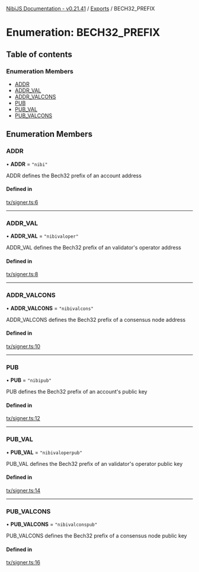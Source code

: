 [NibiJS Documentation - v0.21.41](../intro.md) / [Exports](../modules.md) / BECH32_PREFIX

# Enumeration: BECH32_PREFIX

## Table of contents

### Enumeration Members

- [ADDR](BECH32_PREFIX.md#addr)
- [ADDR_VAL](BECH32_PREFIX.md#addr_val)
- [ADDR_VALCONS](BECH32_PREFIX.md#addr_valcons)
- [PUB](BECH32_PREFIX.md#pub)
- [PUB_VAL](BECH32_PREFIX.md#pub_val)
- [PUB_VALCONS](BECH32_PREFIX.md#pub_valcons)

## Enumeration Members

### ADDR

• **ADDR** = `"nibi"`

ADDR defines the Bech32 prefix of an account address

#### Defined in

[tx/signer.ts:6](https://github.com/NibiruChain/ts-sdk/blob/1723d2b/packages/nibijs/src/tx/signer.ts#L6)

---

### ADDR_VAL

• **ADDR_VAL** = `"nibivaloper"`

ADDR_VAL defines the Bech32 prefix of an validator's operator address

#### Defined in

[tx/signer.ts:8](https://github.com/NibiruChain/ts-sdk/blob/1723d2b/packages/nibijs/src/tx/signer.ts#L8)

---

### ADDR_VALCONS

• **ADDR_VALCONS** = `"nibivalcons"`

ADDR_VALCONS defines the Bech32 prefix of a consensus node address

#### Defined in

[tx/signer.ts:10](https://github.com/NibiruChain/ts-sdk/blob/1723d2b/packages/nibijs/src/tx/signer.ts#L10)

---

### PUB

• **PUB** = `"nibipub"`

PUB defines the Bech32 prefix of an account's public key

#### Defined in

[tx/signer.ts:12](https://github.com/NibiruChain/ts-sdk/blob/1723d2b/packages/nibijs/src/tx/signer.ts#L12)

---

### PUB_VAL

• **PUB_VAL** = `"nibivaloperpub"`

PUB_VAL defines the Bech32 prefix of an validator's operator public key

#### Defined in

[tx/signer.ts:14](https://github.com/NibiruChain/ts-sdk/blob/1723d2b/packages/nibijs/src/tx/signer.ts#L14)

---

### PUB_VALCONS

• **PUB_VALCONS** = `"nibivalconspub"`

PUB_VALCONS defines the Bech32 prefix of a consensus node public key

#### Defined in

[tx/signer.ts:16](https://github.com/NibiruChain/ts-sdk/blob/1723d2b/packages/nibijs/src/tx/signer.ts#L16)
